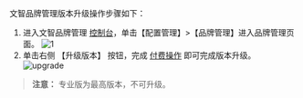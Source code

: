 文智品牌管理版本升级操作步骤如下：
1. 进入文智品牌管理 [控制台](https://console.qcloud.com/brand)，单击【配置管理】>【品牌管理】进入品牌管理页面。
 ![1](https://main.qcloudimg.com/raw/68f8bb418d2a3237d22ae79c2b6e06fb.png)
2. 单击右侧 【升级版本】 按钮，完成 [付费操作]() 即可完成版本升级。
 ![upgrade](https://main.qcloudimg.com/raw/0745155e837ece83f28545ce1f0b8161.png)
>**注意：**
>专业版为最高版本，不可升级。
